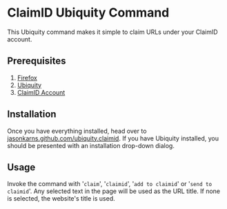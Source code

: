 ClaimID Ubiquity Command
========================

This Ubiquity command makes it simple to claim URLs under your ClaimID account.

Prerequisites
-------------

1. [Firefox](http://getfirefox.com/ "Get Firefox")
2. [Ubiquity](https://addons.mozilla.org/en-US/firefox/addon/9527 "Get Ubiquity")
3. [ClaimID Account](http://claimid.com/ "Sign up for ClaimID")

Installation
------------

Once you have everything installed, head over to [jasonkarns.github.com/ubiquity.claimid](http://jasonkarns.github.com/ubiquity.claimid). If you have Ubiquity installed, you should be presented with an installation drop-down dialog.

Usage
-----

Invoke the command with '`claim`', '`claimid`', '`add to claimid`' or '`send to claimid`'. Any selected text in the page will be used as the URL title. If none is selected, the website's title is used.
